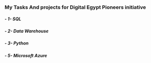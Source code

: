 ### My Tasks And projects for Digital Egypt Pioneers initiative 

##### -  1- SQL
##### -  2- Data Warehouse
##### -  3- Python 
##### -  5- Microsoft Azure 
